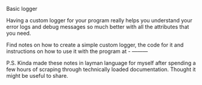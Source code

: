 Basic logger

Having a custom logger for your program really helps you understand your error logs and debug messages so much better with all the attributes that you need. 

Find notes on how to create a simple custom logger, the code for it and instructions on how to use it with the program at  - ———  

P.S. Kinda made these notes in layman language for myself after spending a few hours of scraping through technically loaded documentation. Thought it might be useful to share.
